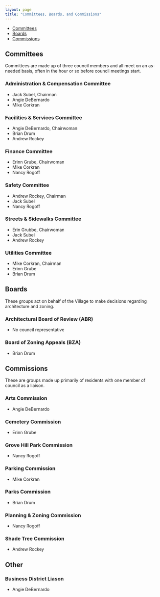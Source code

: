 ```yaml
---
layout: page
title: "Committees, Boards, and Commissions"
---
```


- [Committees](#committees)
- [Boards](#boards)
- [Commissions](#commissions)

## Committees

Committees are made up of three council members and all meet on an as-needed basis, often in the hour or so before council meetings start.

### Administration & Compensation Committee

- Jack Subel, Chairman
- Angie DeBernardo
- Mike Corkran

### Facilities & Services Committee

- Angie DeBernardo, Chairwoman
- Brian Drum
- Andrew Rockey

### Finance Committee

- Erinn Grube, Chairwoman
- Mike Corkran
- Nancy Rogoff

### Safety Committee

- Andrew Rockey, Chairman
- Jack Subel
- Nancy Rogoff

### Streets & Sidewalks Committee

- Erin Grubbe, Chairwoman
- Jack Subel
- Andrew Rockey

### Utilities Committee

- Mike Corkran, Chairman
- Erinn Grube
- Brian Drum

## Boards

These groups act on behalf of the Village to make decisions regarding architecture and zoning.

### Architectural Board of Review (ABR)

 - No council representative

### Board of Zoning Appeals (BZA)

- Brian Drum

## Commissions

These are groups made up primarily of residents with one member of council as a liaison.

### Arts Commission

- Angie DeBernardo

### Cemetery Commission

- Erinn Grube

### Grove Hill Park Commission

- Nancy Rogoff

### Parking Commission

- Mike Corkran

### Parks Commission

- Brian Drum

### Planning & Zoning Commission

- Nancy Rogoff

### Shade Tree Commission

- Andrew Rockey

## Other

### Business District Liason

- Angie DeBernardo
